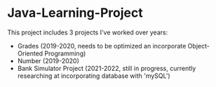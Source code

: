# Java-Learning-Project
 
This project includes 3 projects I've worked over years:
- Grades (2019-2020, needs to be optimized an incorporate Object-Oriented Programming)
- Number (2019-2020)
- Bank Simulator Project (2021-2022, still in progress, currently researching at incorporating database with 'mySQL')

